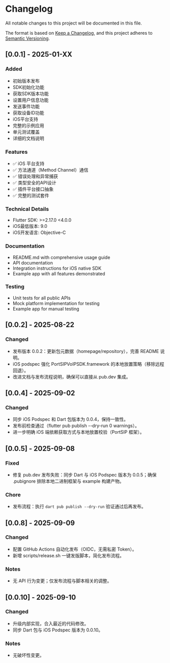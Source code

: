 # Changelog

All notable changes to this project will be documented in this file.

The format is based on [Keep a Changelog](https://keepachangelog.com/en/1.0.0/),
and this project adheres to [Semantic Versioning](https://semver.org/spec/v2.0.0/).

## [0.0.1] - 2025-01-XX

### Added
- 初始版本发布
- SDK初始化功能
- 获取SDK版本功能
- 设置用户信息功能
- 发送事件功能
- 获取设备ID功能
- iOS平台支持
- 完整的示例应用
- 单元测试覆盖
- 详细的文档说明

### Features
- ✅ iOS 平台支持
- ✅ 方法通道（Method Channel）通信
- ✅ 错误处理和异常捕获
- ✅ 类型安全的API设计
- ✅ 插件平台接口抽象
- ✅ 完整的测试套件

### Technical Details
- Flutter SDK: >=2.17.0 <4.0.0
- iOS最低版本: 9.0
- iOS开发语言: Objective-C

### Documentation
- README.md with comprehensive usage guide
- API documentation
- Integration instructions for iOS native SDK
- Example app with all features demonstrated

### Testing
- Unit tests for all public APIs
- Mock platform implementation for testing
- Example app for manual testing


## [0.0.2] - 2025-08-22

### Changed
- 发布版本 0.0.2：更新包元数据（homepage/repository），完善 README 说明。 
- iOS podspec 强化 PortSIPVoIPSDK.framework 的本地放置策略（移除远程回退）。 
- 改进文档与发布流程说明，确保可以直接从 pub.dev 集成。

## [0.0.4] - 2025-09-02

### Changed
- 同步 iOS Podspec 和 Dart 包版本为 0.0.4，保持一致性。
- 发布前检查通过（flutter pub publish --dry-run 0 warnings）。
- 进一步明确 iOS 端依赖获取方式与本地放置校验（PortSIP 框架）。

## [0.0.5] - 2025-09-08

### Fixed
- 修复 pub.dev 发布失败：同步 Dart 与 iOS Podspec 版本为 0.0.5；确保 .pubignore 排除本地二进制框架与 example 构建产物。

### Chore
- 发布流程：执行 `dart pub publish --dry-run` 验证通过后再发布。


## [0.0.8] - 2025-09-09

### Changed
- 配置 GitHub Actions 自动化发布（OIDC，无需私密 Token）。
- 新增 scripts/release.sh 一键发版脚本，简化发布流程。

### Notes
- 无 API 行为变更；仅发布流程与脚本相关的调整。

## [0.0.10] - 2025-09-10

### Changed
- 升级内部实现，合入最近的代码修改。
- 同步 Dart 包与 iOS Podspec 版本为 0.0.10。

### Notes
- 无破坏性变更。